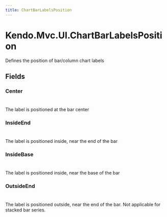 ```yaml
---
title: ChartBarLabelsPosition
---
```


# Kendo.Mvc.UI.ChartBarLabelsPosition
Defines the position of bar/column chart labels


## Fields


### Center
#
The label is positioned at the bar center

### InsideEnd
#
The label is positioned inside, near the end of the bar

### InsideBase
#
The label is positioned inside, near the base of the bar

### OutsideEnd
#
The label is positioned outside, near the end of the bar.
            Not applicable for stacked bar series.




